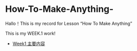 # How-To-Make-Anything-
Hallo！This is my record for Lesson “How To Make Anything”

This is my WEEK.1 work!
- [Week1 主要内容](./WEEK.1_3D%20SCAN/3D%20SCAN.md)
